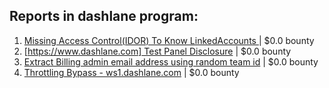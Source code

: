 ## Reports in dashlane program:
1. [Missing Access Control(IDOR) To Know LinkedAccounts ](https://hackerone.com/reports/152407) | $0.0 bounty
2. [[https://www.dashlane.com] Test Panel Disclosure](https://hackerone.com/reports/227663) | $0.0 bounty
3. [Extract Billing admin email address using random team id](https://hackerone.com/reports/225831) | $0.0 bounty
4. [Throttling Bypass - ws1.dashlane.com](https://hackerone.com/reports/225897) | $0.0 bounty